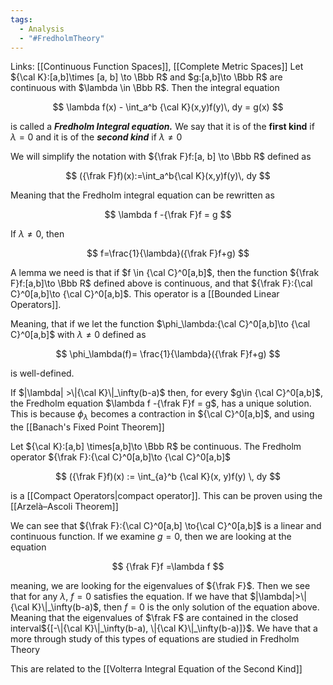 ```yaml
---
tags:
  - Analysis
  - "#FredholmTheory"
---
```

Links: [[Continuous Function Spaces]], [[Complete Metric Spaces]]
Let ${\cal K}:[a,b]\times [a, b] \to \Bbb R$ and $g:[a,b]\to \Bbb R$ are continuous with $\lambda \in \Bbb R$. Then the integral equation

$$ \lambda f(x) - \int_a^b {\cal K}(x,y)f(y)\, dy = g(x) $$

is called a _**Fredholm Integral equation.**_ We say that it is of the **********first kind********** if $\lambda=0$ and it is of the _******second kind******_ if $\lambda \ne 0$

We will simplify the notation with ${\frak F}f:[a, b] \to \Bbb R$ defined as

$$ ({\frak F}f)(x):=\int_a^b{\cal K}(x,y)f(y)\, dy $$

Meaning that the Fredholm integral equation can be rewritten as

$$ \lambda f -{\frak F}f = g $$

If $\lambda \ne 0$, then

$$ f=\frac{1}{\lambda}({\frak F}f+g) $$

A lemma we need is that if $f \in {\cal C}^0[a,b]$, then the function ${\frak F}f:[a,b]\to \Bbb R$ defined above is continuous, and that ${\frak F}:{\cal C}^0[a,b]\to {\cal C}^0[a,b]$. This operator is a [[Bounded Linear Operators]].

Meaning, that if we let the function $\phi_\lambda:{\cal C}^0[a,b]\to {\cal C}^0[a,b]$ with $\lambda \ne 0$ defined as

$$ \phi_\lambda(f)= \frac{1}{\lambda}({\frak F}f+g) $$

is well-defined.

If $|\lambda| >\|{\cal K}\|_\infty(b-a)$ then, for every $g\in {\cal C}^0[a,b]$, the Fredholm equation $\lambda f -{\frak F}f = g$, has a unique solution. This is because $\phi_\lambda$ becomes a contraction in ${\cal C}^0[a,b]$, and using the [[Banach's Fixed Point Theorem]]

Let ${\cal K}:[a,b] \times[a,b]\to \Bbb R$ be continuous. The Fredholm operator ${\frak F}:{\cal C}^0[a,b]\to {\cal C}^0[a,b]$

$$
({\frak F}f)(x) := \int_{a}^b {\cal K}(x, y)f(y) \, dy
$$

is a [[Compact Operators|compact operator]]. This can be proven using the [[Arzelà–Ascoli Theorem]]

We can see that ${\frak F}:{\cal C}^0[a,b] \to{\cal C}^0[a,b]$ is a linear and continuous function. If we examine $g = 0$, then we are looking at the equation

$$ {\frak F}f =\lambda f $$

meaning, we are looking for the eigenvalues of ${\frak F}$. Then we see that for any $\lambda$, $f=0$ satisfies the equation. If we have that $|\lambda|>\|{\cal K}\|_\infty(b-a)$, then $f=0$ is the only solution of the equation above. Meaning that the eigenvalues of $\frak F$ are contained in the closed interval${[-\|{\cal K}\|_\infty(b-a), \|{\cal K}\|_\infty(b-a)]}$. We have that a more through study of this types of equations are studied in Fredholm Theory

This are related to the [[Volterra Integral Equation of the Second Kind]]